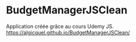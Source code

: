 # BudgetManagerJSClean
Application créée grâce au cours Udemy JS.
https://algicquel.github.io/BudgetManagerJSClean/
